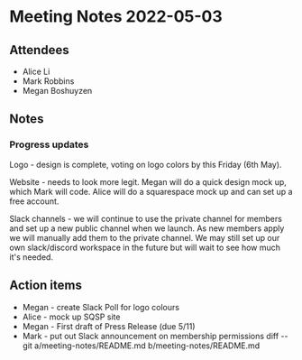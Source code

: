# Meeting Notes 2022-05-03

## Attendees

- Alice Li
- Mark Robbins
- Megan Boshuyzen

## Notes

### Progress updates
Logo - design is complete, voting on logo colors by this Friday (6th May).

Website - needs to look more legit. Megan will do a quick design mock up, which Mark will code. Alice will do a squarespace mock up and can set up a free account. 

Slack channels - we will continue to use the private channel for members and set up a new public channel when we launch.  As new members apply we will manually add them to the private channel.  We may still set up our own slack/discord workspace in the future but will wait to see how much it's needed. 


## Action items
- Megan - create Slack Poll for logo colours
- Alice - mock up SQSP site
- Megan - First draft of Press Release (due 5/11)
- Mark -  put out Slack announcement on membership permissions
diff --git a/meeting-notes/README.md b/meeting-notes/README.md
